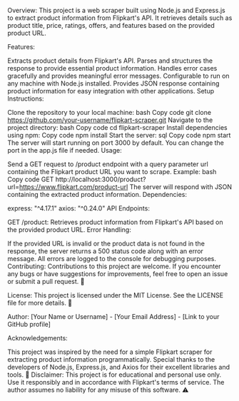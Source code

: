 Overview:
This project is a web scraper built using Node.js and Express.js to extract product information from Flipkart's API. It retrieves details such as product title, price, ratings, offers, and features based on the provided product URL.

Features:

Extracts product details from Flipkart's API.
Parses and structures the response to provide essential product information.
Handles error cases gracefully and provides meaningful error messages.
Configurable to run on any machine with Node.js installed.
Provides JSON response containing product information for easy integration with other applications.
Setup Instructions:

Clone the repository to your local machine:
bash
Copy code
git clone https://github.com/your-username/flipkart-scraper.git
Navigate to the project directory:
bash
Copy code
cd flipkart-scraper
Install dependencies using npm:
Copy code
npm install
Start the server:
sql
Copy code
npm start
The server will start running on port 3000 by default. You can change the port in the app.js file if needed.
Usage:

Send a GET request to /product endpoint with a query parameter url containing the Flipkart product URL you want to scrape.
Example:
bash
Copy code
GET http://localhost:3000/product?url=https://www.flipkart.com/product-url
The server will respond with JSON containing the extracted product information.
Dependencies:

express: "^4.17.1"
axios: "^0.24.0"
API Endpoints:

GET /product: Retrieves product information from Flipkart's API based on the provided product URL.
Error Handling:

If the provided URL is invalid or the product data is not found in the response, the server returns a 500 status code along with an error message.
All errors are logged to the console for debugging purposes.
Contributing:
Contributions to this project are welcome. If you encounter any bugs or have suggestions for improvements, feel free to open an issue or submit a pull request. 🙌

License:
This project is licensed under the MIT License. See the LICENSE file for more details. 📝

Author:
[Your Name or Username] - [Your Email Address] - [Link to your GitHub profile]

Acknowledgements:

This project was inspired by the need for a simple Flipkart scraper for extracting product information programmatically.
Special thanks to the developers of Node.js, Express.js, and Axios for their excellent libraries and tools. 🙏
Disclaimer:
This project is for educational and personal use only. Use it responsibly and in accordance with Flipkart's terms of service. The author assumes no liability for any misuse of this software. ⚠️
